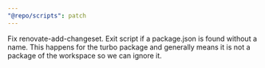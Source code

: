 ```yaml
---
"@repo/scripts": patch
---
```


Fix renovate-add-changeset. Exit script if a package.json is found without a name. This happens for the turbo package and generally means it is not a package of the workspace so we can ignore it.
